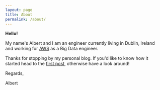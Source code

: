 ```yaml
---
layout: page
title: About
permalink: /about/
---
```


**Hello!**

My name's Albert and I am an engineer currently living in Dublin, Ireland and working for [AWS](https://aws.amazon.com/) as a Big Data engineer.

Thanks for stopping by my personal blog. If you'd like to know how it started head to the [first post](https://albertquiroga.github.io/elaborative-encoding/), otherwise have a look around!

Regards,

Albert
